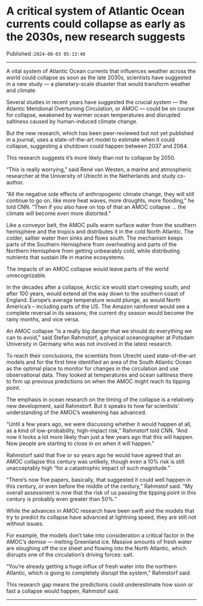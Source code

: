 # A critical system of Atlantic Ocean currents could collapse as early as the 2030s, new research suggests

Published :`2024-08-03 05:13:40`

---

A vital system of Atlantic Ocean currents that influences weather across the world could collapse as soon as the late 2030s, scientists have suggested in a new study — a planetary-scale disaster that would transform weather and climate.

Several studies in recent years have suggested the crucial system — the Atlantic Meridional Overturning Circulation, or AMOC — could be on course for collapse, weakened by warmer ocean temperatures and disrupted saltiness caused by human-induced climate change.

But the new research, which has been peer-reviewed but not yet published in a journal, uses a state-of-the-art model to estimate when it could collapse, suggesting a shutdown could happen between 2037 and 2064.

This research suggests it’s more likely than not to collapse by 2050.

“This is really worrying,” said René van Westen, a marine and atmospheric researcher at the University of Utrecht in the Netherlands and study co-author.

“All the negative side effects of anthropogenic climate change, they will still continue to go on, like more heat waves, more droughts, more flooding,” he told CNN. “Then if you also have on top of that an AMOC collapse … the climate will become even more distorted.”

Like a conveyor belt, the AMOC pulls warm surface water from the southern hemisphere and the tropics and distributes it in the cold North Atlantic. The colder, saltier water then sinks and flows south. The mechanism keeps parts of the Southern Hemisphere from overheating and parts of the Northern Hemisphere from getting unbearably cold, while distributing nutrients that sustain life in marine ecosystems.

The impacts of an AMOC collapse would leave parts of the world unrecognizable.

In the decades after a collapse, Arctic ice would start creeping south, and after 100 years, would extend all the way down to the southern coast of England. Europe’s average temperature would plunge, as would North America’s – including parts of the US. The Amazon rainforest would see a complete reversal in its seasons; the current dry season would become the rainy months, and vice versa.

An AMOC collapse “is a really big danger that we should do everything we can to avoid,” said Stefan Rahmstorf, a physical oceanographer at Potsdam University in Germany who was not involved in the latest research.

To reach their conclusions, the scientists from Utrecht used state-of-the-art models and for the first time identified an area of the South Atlantic Ocean as the optimal place to monitor for changes in the circulation and use observational data. They looked at temperatures and ocean saltiness there to firm up previous predictions on when the AMOC might reach its tipping point.

The emphasis in ocean research on the timing of the collapse is a relatively new development, said Rahmstorf. But it speaks to how far scientists’ understanding of the AMOC’s weakening has advanced.

“Until a few years ago, we were discussing whether it would happen at all, as a kind of low-probability, high-impact risk,” Rahmstorf told CNN. “And now it looks a lot more likely than just a few years ago that this will happen. Now people are starting to close in on when it will happen.”

Rahmstorf said that five or so years ago he would have agreed that an AMOC collapse this century was unlikely, though even a 10% risk is still unacceptably high “for a catastrophic impact of such magnitude.”

“There’s now five papers, basically, that suggested it could well happen in this century, or even before the middle of the century,” Rahmstof said. “My overall assessment is now that the risk of us passing the tipping point in this century is probably even greater than 50%.”

While the advances in AMOC research have been swift and the models that try to predict its collapse have advanced at lightning speed, they are still not without issues.

For example, the models don’t take into consideration a critical factor in the AMOC’s demise — melting Greenland ice. Massive amounts of fresh water are sloughing off the ice sheet and flowing into the North Atlantic, which disrupts one of the circulation’s driving forces: salt.

“You’re already getting a huge influx of fresh water into the northern Atlantic, which is going to completely disrupt the system,” Rahmstorf said.

This research gap means the predictions could underestimate how soon or fast a collapse would happen, Rahmstof said.

---

